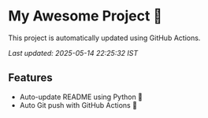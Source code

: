 # My Awesome Project 🚀

This project is automatically updated using GitHub Actions.

_Last updated: 2025-05-14 22:25:32 IST_

## Features
- Auto-update README using Python 🐍
- Auto Git push with GitHub Actions 🤖

